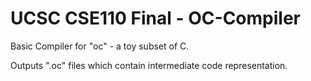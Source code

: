 # UCSC CSE110 Final - OC-Compiler
Basic Compiler for "oc" - a toy subset of C. 

Outputs ".oc" files which contain intermediate code representation.
